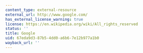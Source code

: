 ```yaml
---
content_type: external-resource
external_url: http://www.google.com/
has_external_license_warning: true
license: https://en.wikipedia.org/wiki/All_rights_reserved
status: ''
title: Google
uid: 67eda9d3-87b5-4dd0-a6b6-7e12b977a1b0
wayback_url: ''
---
```

